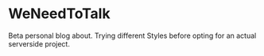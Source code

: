 # WeNeedToTalk

Beta personal blog about.
Trying different Styles before opting for an actual serverside project.

